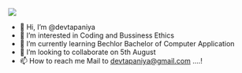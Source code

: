   <img src="https://capsule-render.vercel.app/api?type=rounded&height=200&color=gradient&text=Hey%20Everyone%20%F0%9F%91%8B&reversal=false"/>

- 👋 Hi, I’m @devtapaniya
- 👀 I’m interested in Coding and Bussiness Ethics
- 🌱 I’m currently learning Bechlor Bachelor of Computer Application
- 💞️ I’m looking to collaborate on 5th August
- 📫 How to reach me Mail to <u>devtapaniya@gmail.com</u> ....!

<!---
devtapaniya/devtapaniya is a ✨ special ✨ repository because its `README.md` (this file) appears on your GitHub profile.
You can click the Preview link to take a look at your changes.
--->
